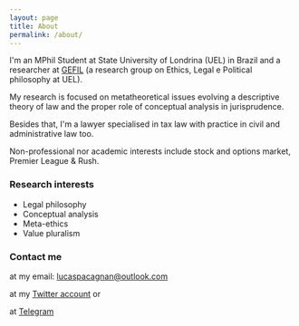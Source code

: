 ```yaml
---
layout: page
title: About
permalink: /about/
---
```


I'm an MPhil Student at State University of Londrina (UEL) in Brazil and a researcher at [GEFIL](https://gefilblog.wordpress.com/) (a research group on Ethics, Legal e Political philosophy at UEL).

My research is focused on metatheoretical issues evolving a descriptive theory of law and the proper role of conceptual analysis in jurisprudence.

Besides that, I'm a lawyer specialised in tax law with practice in civil and administrative law too.

Non-professional nor academic interests include stock and options market, Premier League & Rush.

### Research interests

+ Legal philosophy
+ Conceptual analysis
+ Meta-ethics
+ Value pluralism

### Contact me

at my email: [lucaspacagnan@outlook.com](mailto:lucaspacagnan@outlook.com)

at my [Twitter account](https://twitter.com/pacagnanlucas) or

at [Telegram](https://t.me/lucaspacagnan)

